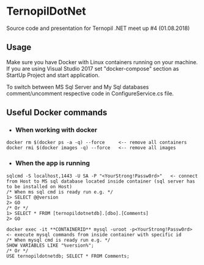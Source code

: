 # TernopilDotNet
Source code and presentation for Ternopil .NET meet up #4 (01.08.2018)
## Usage
Make sure you have Docker with Linux containers running on your machine.
If you are using Visual Studio 2017 set "docker-compose" section as StartUp Project and start application.

To switch between MS Sql Server and My Sql databases comment/uncomment respective code in ConfigureService.cs file.

## Useful Docker commands
* ### When working with docker
```
docker rm $(docker ps -a -q) --force     <-- remove all containers
docker rmi $(docker images -q) --force   <-- remove all images
```
* ### When the app is running
```
sqlcmd -S localhost,1443 -U SA -P "<YourStrong!Passw0rd>"   <- connect from Host to MS sql database located inside container (sql server has to be installed on Host)
/* When ms sql cmd is ready run e.g. */
1> SELECT @@version
2> GO
/* Or */
1> SELECT * FROM [ternopildotnetdb].[dbo].[Comments]
2> GO
```
```
docker exec -it **CONTAINERID** mysql -uroot -p<YourStrong!Passw0rd>   <- execute mysql commands from inside container with specific id
/* When mysql cmd is ready run e.g. */
SHOW VARIABLES LIKE "%version%";
/* Or */
USE ternopildotnetdb; SELECT * FROM Comments;
```
